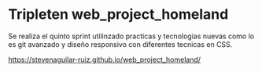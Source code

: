 # Tripleten web_project_homeland

Se realiza el quinto sprint utilinzado practicas y tecnologias nuevas como lo es git avanzado y diseño responsivo con diferentes tecnicas en CSS.

https://stevenaguilar-ruiz.github.io/web_project_homeland/

